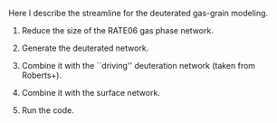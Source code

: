 Here I describe the streamline for the deuterated gas-grain modeling.

1. Reduce the size of the RATE06 gas phase network.

2. Generate the deuterated network.

3. Combine it with the ``driving'' deuteration network (taken from Roberts+).

4. Combine it with the surface network.

5. Run the code.

